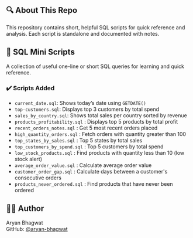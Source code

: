 ## 🔍 About This Repo

This repository contains short, helpful SQL scripts for quick reference and analysis. Each script is standalone and documented with notes.

## 📁 SQL Mini Scripts

A collection of useful one-line or short SQL queries for learning and quick reference.

### ✔️ Scripts Added
- `current_date.sql`: Shows today’s date using `GETDATE()`
- `top-customers.sql`: Displays top 3 customers by total spend
- `sales_by_country.sql`: Shows total sales per country sorted by revenue
- `products_profitability.sql` : Displays top 5 products by total profit
- `recent_orders_notes.sql` : Get 5 most recent orders placed
- `high_quantity_orders.sql` : Fetch orders with quantity greater than 100
- `top_states_by_sales.sql` : Top 5 states by total sales
- `top_customers_by_spend.sql` : Top 5 customers by total spend
- `low_stock_products.sql` : Find products with quantity less than 10 (low stock alert)
- `average_order_value.sql` : Calculate average order value
- `customer_order_gap.sql` : Calculate days between a customer's consecutive orders
- `products_never_ordered.sql` : Find products that have never been ordered

## 🧑‍💻 Author

Aryan Bhagwat  
GitHub: [@aryan-bhagwat](https://github.com/aryan-bhagwat)  
